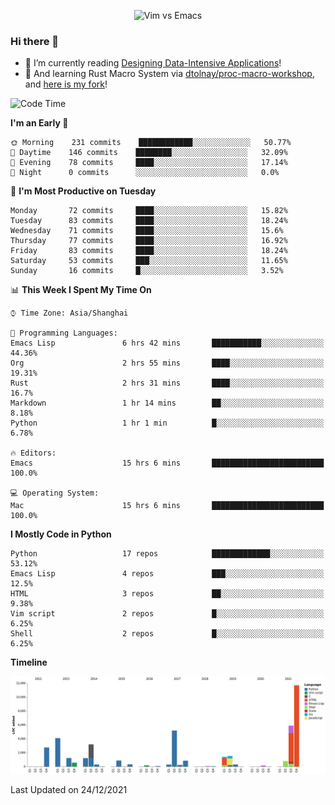 <p align="center">
    <img src="https://gist.githubusercontent.com/coldnight/e696baffb094e71c96cb302118878eae/raw/40ea5053a6f66cc65f90f437e4173497da225958/banner.gif" alt="Vim vs Emacs" />
</p>

### Hi there 👋

- 📖 I’m currently reading [Designing Data-Intensive Applications](https://www.oreilly.com/library/view/designing-data-intensive-applications/9781491903063/)!
- 🌱 And learning Rust Macro System via [dtolnay/proc-macro-workshop](https://github.com/dtolnay/proc-macro-workshop), and [here is my fork](https://github.com/coldnight/proc-macro-workshop)!

<!--START_SECTION:waka-->
![Code Time](http://img.shields.io/badge/Code%20Time-824%20hrs%2038%20mins-blue)

**I'm an Early 🐤** 

```text
🌞 Morning    231 commits    ████████████░░░░░░░░░░░░░   50.77% 
🌆 Daytime    146 commits    ████████░░░░░░░░░░░░░░░░░   32.09% 
🌃 Evening    78 commits     ████░░░░░░░░░░░░░░░░░░░░░   17.14% 
🌙 Night      0 commits      ░░░░░░░░░░░░░░░░░░░░░░░░░   0.0%

```
📅 **I'm Most Productive on Tuesday** 

```text
Monday       72 commits     ████░░░░░░░░░░░░░░░░░░░░░   15.82% 
Tuesday      83 commits     ████░░░░░░░░░░░░░░░░░░░░░   18.24% 
Wednesday    71 commits     ████░░░░░░░░░░░░░░░░░░░░░   15.6% 
Thursday     77 commits     ████░░░░░░░░░░░░░░░░░░░░░   16.92% 
Friday       83 commits     ████░░░░░░░░░░░░░░░░░░░░░   18.24% 
Saturday     53 commits     ███░░░░░░░░░░░░░░░░░░░░░░   11.65% 
Sunday       16 commits     █░░░░░░░░░░░░░░░░░░░░░░░░   3.52%

```


📊 **This Week I Spent My Time On** 

```text
⌚︎ Time Zone: Asia/Shanghai

💬 Programming Languages: 
Emacs Lisp               6 hrs 42 mins       ███████████░░░░░░░░░░░░░░   44.36% 
Org                      2 hrs 55 mins       ████░░░░░░░░░░░░░░░░░░░░░   19.31% 
Rust                     2 hrs 31 mins       ████░░░░░░░░░░░░░░░░░░░░░   16.7% 
Markdown                 1 hr 14 mins        ██░░░░░░░░░░░░░░░░░░░░░░░   8.18% 
Python                   1 hr 1 min          █░░░░░░░░░░░░░░░░░░░░░░░░   6.78%

🔥 Editors: 
Emacs                    15 hrs 6 mins       █████████████████████████   100.0%

💻 Operating System: 
Mac                      15 hrs 6 mins       █████████████████████████   100.0%

```

**I Mostly Code in Python** 

```text
Python                   17 repos            █████████████░░░░░░░░░░░░   53.12% 
Emacs Lisp               4 repos             ███░░░░░░░░░░░░░░░░░░░░░░   12.5% 
HTML                     3 repos             ██░░░░░░░░░░░░░░░░░░░░░░░   9.38% 
Vim script               2 repos             █░░░░░░░░░░░░░░░░░░░░░░░░   6.25% 
Shell                    2 repos             █░░░░░░░░░░░░░░░░░░░░░░░░   6.25%

```


**Timeline**

![Chart not found](https://raw.githubusercontent.com/coldnight/coldnight/master/charts/bar_graph.png) 


 Last Updated on 24/12/2021
<!--END_SECTION:waka-->
